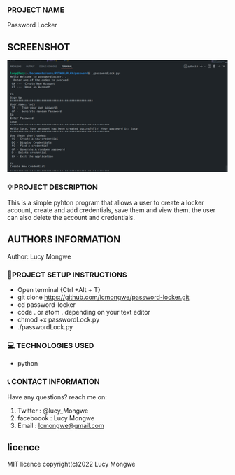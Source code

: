 
### PROJECT NAME

Password Locker
## SCREENSHOT

![DELANI STUDIO](passlock.png)

### :bulb: PROJECT DESCRIPTION

This is a simple pyhton program that allows a user to create a locker account, create and add credentials, save them and view them.
the user can also delete the account and credentials.

## AUTHORS INFORMATION

Author: Lucy Mongwe


### :pushpin:PROJECT SETUP INSTRUCTIONS

- Open terminal {Ctrl +Alt + T}
- git clone https://github.com/lcmongwe/password-locker.git
- cd password-locker
- code . or atom . depending on your text editor
- chmod +x passwordLock.py
- ./passwordLock.py

### :computer: TECHNOLOGIES USED

- python

### :telephone_receiver: CONTACT INFORMATION

Have any questions? reach me on:

1. Twitter : @lucy_Mongwe
2. faceboook : Lucy Mongwe
3. Email : lcmongwe@gmail.com

## licence
MIT licence
copyright(c)2022 Lucy Mongwe

